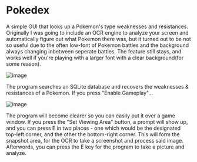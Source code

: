 # Pokedex
A simple GUI that looks up a Pokemon's type weaknesses and resistances. Originally I was going to include an OCR engine to analyze your screen and automatically figure out what Pokemon there was, but it turned out to be not so useful due to the often low-font of Pokemon battles and the background always changing inbetween seperate battles. The feature still stays, and works well if you're playing with a larger font with a clear background(for some reason).

![image](https://user-images.githubusercontent.com/76085879/111940932-2cb4cb80-8a8d-11eb-9e4e-ee464433c438.png)

The program searches an SQLite database and recovers the weaknesses & resistances of a Pokemon. If you press "Enable Gameplay"...

![image](https://user-images.githubusercontent.com/76085879/111940981-48b86d00-8a8d-11eb-886c-38bed465e643.png)

The program will become clearer so you can easily put it over a game window. If you press the "Set Viewing Area" button, a prompt will show up, and you can press E in two places - one which would be the designated top-left corner, and the other the bottom-right corner. This will form the snapshot area, for the OCR to take a screenshot and process said image. Afterwords, you can press the E key for the program to take a picture and analyze.
